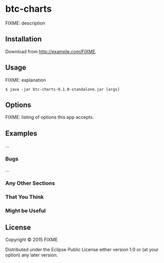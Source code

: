 # btc-charts

FIXME: description

## Installation

Download from http://example.com/FIXME.

## Usage

FIXME: explanation

    $ java -jar btc-charts-0.1.0-standalone.jar [args]

## Options

FIXME: listing of options this app accepts.

## Examples

...

### Bugs

...

### Any Other Sections
### That You Think
### Might be Useful

## License

Copyright © 2015 FIXME

Distributed under the Eclipse Public License either version 1.0 or (at
your option) any later version.
